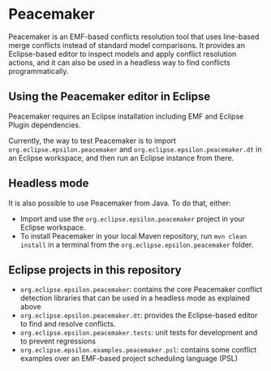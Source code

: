# Peacemaker

Peacemaker is an EMF-based conflicts resolution tool that uses line-based merge conflicts instead of standard model comparisons. It provides an Eclipse-based editor to inspect models and apply conflict resolution actions, and it can also be used in a headless way to find conflicts programmatically.

## Using the Peacemaker editor in Eclipse

Peacemaker requires an Eclipse installation including EMF and Eclipse Plugin dependencies.

Currently, the way to test Peacemaker is to import `org.eclipse.epsilon.peacemaker` and `org.eclipse.epsilon.peacemaker.dt` in an Eclipse workspace, and then run an Eclipse instance from there.

## Headless mode

It is also possible to use Peacemaker from Java. To do that, either:

- Import and use the `org.eclipse.epsilon.peacemaker` project in your Eclipse workspace.
- To install Peacemaker in your local Maven repository, run `mvn clean install` in a terminal from the `org.eclipse.epsilon.peacemaker` folder.

## Eclipse projects in this repository

- `org.eclipse.epsilon.peacemaker`: contains the core Peacemaker conflict detection libraries that can be used in a headless mode as explained above
- `org.eclipse.epsilon.peacemaker.dt`: provides the Eclipse-based editor to find and resolve conflicts.
- `org.eclipse.epsilon.peacemaker.tests`: unit tests for development and to prevent regressions
- `org.eclipse.epsilon.examples.peacemaker.psl`: contains some conflict examples over an EMF-based project scheduling language (PSL)
